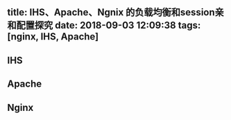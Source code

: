 title: IHS、Apache、Ngnix 的负载均衡和session亲和配置探究
date: 2018-09-03 12:09:38
tags: [nginx, IHS, Apache]
---

## IHS

## Apache

## Nginx
